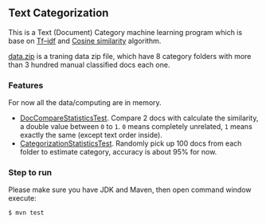 ## Text Categorization

This is a Text (Document) Category machine learning program which is base on [Tf–idf](http://en.wikipedia.org/wiki/Tf%E2%80%93idf) and [Cosine similarity](http://en.wikipedia.org/wiki/Cosine_similarity) algorithm.

[data.zip](data/) is a traning data zip file, which have 8 category folders with more than 3 hundred manual classified docs each one.  

### Features

For now all the data/computing are in memory.

* [DocCompareStatisticsTest](test/io/github/atealxt/nlp/analysis/statistics/DocCompareStatisticsTest.java).
  Compare 2 docs with calculate the similarity, a double value between `0` to `1`. `0` means completely unrelated, `1` means exactly the same (except text order inside). 
* [CategorizationStatisticsTest](test/io/github/atealxt/nlp/analysis/statistics/CategorizationStatisticsTest.java).
  Randomly pick up 100 docs from each folder to estimate category, accuracy is about 95% for now.

### Step to run

Please make sure you have JDK and Maven, then open command window execute:

```
$ mvn test
```
